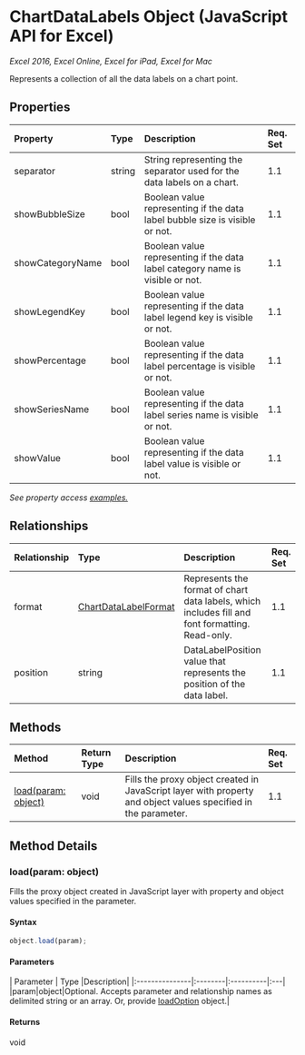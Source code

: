 # ChartDataLabels Object (JavaScript API for Excel)

_Excel 2016, Excel Online, Excel for iPad, Excel for Mac_

Represents a collection of all the data labels on a chart point.

## Properties

| Property	   | Type	|Description| Req. Set|
|:---------------|:--------|:----------|:----|
|separator|string|String representing the separator used for the data labels on a chart.|1.1||
|showBubbleSize|bool|Boolean value representing if the data label bubble size is visible or not.|1.1||
|showCategoryName|bool|Boolean value representing if the data label category name is visible or not.|1.1||
|showLegendKey|bool|Boolean value representing if the data label legend key is visible or not.|1.1||
|showPercentage|bool|Boolean value representing if the data label percentage is visible or not.|1.1||
|showSeriesName|bool|Boolean value representing if the data label series name is visible or not.|1.1||
|showValue|bool|Boolean value representing if the data label value is visible or not.|1.1||

_See property access [examples.](#property-access-examples)_

## Relationships
| Relationship | Type	|Description| Req. Set|
|:---------------|:--------|:----------|:----|
|format|[ChartDataLabelFormat](chartdatalabelformat.md)|Represents the format of chart data labels, which includes fill and font formatting. Read-only.|1.1||
|position|string|DataLabelPosition value that represents the position of the data label.|1.1||

## Methods

| Method		   | Return Type	|Description| Req. Set|
|:---------------|:--------|:----------|:----|
|[load(param: object)](#loadparam-object)|void|Fills the proxy object created in JavaScript layer with property and object values specified in the parameter.|1.1|

## Method Details


### load(param: object)
Fills the proxy object created in JavaScript layer with property and object values specified in the parameter.

#### Syntax
```js
object.load(param);
```

#### Parameters
| Parameter	   | Type	|Description|
|:---------------|:--------|:----------|:---|
|param|object|Optional. Accepts parameter and relationship names as delimited string or an array. Or, provide [loadOption](loadoption.md) object.|

#### Returns
void
